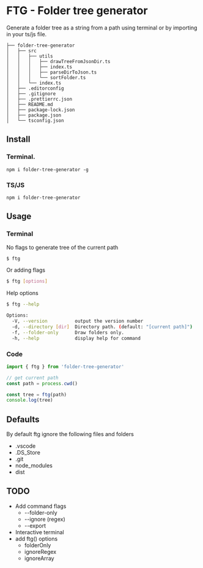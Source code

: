 # FTG - Folder tree generator

Generate a folder tree as a string from a path using terminal or by importing in your ts/js file.

```text
├── folder-tree-generator
│   ├── src
│   │   ├── utils
│   │   │   ├── drawTreeFromJsonDir.ts
│   │   │   ├── index.ts
│   │   │   ├── parseDirToJson.ts
│   │   │   └── sortFolder.ts
│   │   └── index.ts
│   ├── .editorconfig
│   ├── .gitignore
│   ├── .prettierrc.json
│   ├── README.md
│   ├── package-lock.json
│   ├── package.json
│   └── tsconfig.json
```

## Install

### Terminal.

`npm i folder-tree-generator -g`

### TS/JS

`npm i folder-tree-generator`

## Usage

### Terminal

No flags to generate tree of the current path

```sh
$ ftg
```

Or adding flags

```sh
$ ftg [options]
```

Help options

```sh
$ ftg --help

Options:
  -V, --version          output the version number
  -d, --directory [dir]  Directory path. (default: "[current path]")
  -f, --folder-only      Draw folders only.
  -h, --help             display help for command
```

### Code

```typescript
import { ftg } from 'folder-tree-generator'

// get current path
const path = process.cwd()

const tree = ftg(path)
console.log(tree)
```

## Defaults

By default ftg ignore the following files and folders

- .vscode
- .DS_Store
- .git
- node_modules
- dist

## TODO

- Add command flags
  - --folder-only
  - --ignore (regex)
  - --export
- Interactive terminal
- add ftg() options
  - folderOnly
  - ignoreRegex
  - ignoreArray
